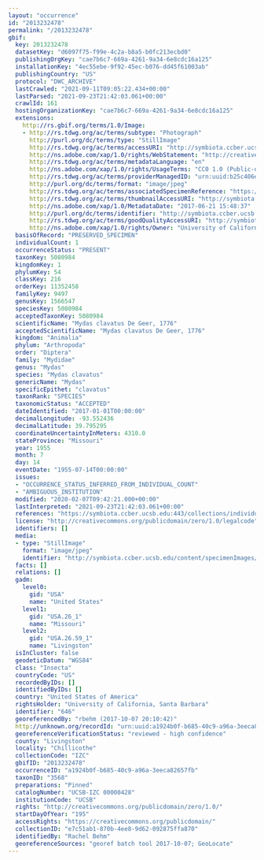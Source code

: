 ```yaml
---
layout: "occurrence"
id: "2013232478"
permalink: "/2013232478"
gbif:
  key: 2013232478
  datasetKey: "d6097f75-f99e-4c2a-b8a5-b0fc213ecbd0"
  publishingOrgKey: "cae7b6c7-669a-4261-9a34-6e8cdc16a125"
  installationKey: "4ec55ebe-9f92-45ec-b076-dd45f61003ab"
  publishingCountry: "US"
  protocol: "DWC_ARCHIVE"
  lastCrawled: "2021-09-11T09:05:22.434+00:00"
  lastParsed: "2021-09-23T21:42:03.061+00:00"
  crawlId: 161
  hostingOrganizationKey: "cae7b6c7-669a-4261-9a34-6e8cdc16a125"
  extensions:
    http://rs.gbif.org/terms/1.0/Image:
    - http://rs.tdwg.org/ac/terms/subtype: "Photograph"
      http://purl.org/dc/terms/type: "StillImage"
      http://rs.tdwg.org/ac/terms/accessURI: "http://symbiota.ccber.ucsb.edu/content/specimenImages/UCSB_IZC/UCSB-IZC00000/UCSB-IZC_00000428_1498085317_lg.jpg"
      http://ns.adobe.com/xap/1.0/rights/WebStatement: "http://creativecommons.org/publicdomain/zero/1.0/"
      http://rs.tdwg.org/ac/terms/metadataLanguage: "en"
      http://ns.adobe.com/xap/1.0/rights/UsageTerms: "CC0 1.0 (Public-domain)"
      http://rs.tdwg.org/ac/terms/providerManagedID: "urn:uuid:b25c406e-8846-4d1a-895e-9c71ad632605"
      http://purl.org/dc/terms/format: "image/jpeg"
      http://rs.tdwg.org/ac/terms/associatedSpecimenReference: "https://symbiota.ccber.ucsb.edu:443/collections/individual/index.php?occid=646"
      http://rs.tdwg.org/ac/terms/thumbnailAccessURI: "http://symbiota.ccber.ucsb.edu/content/specimenImages/UCSB_IZC/UCSB-IZC00000/UCSB-IZC_00000428_1498085317_tn.jpg"
      http://ns.adobe.com/xap/1.0/MetadataDate: "2017-06-21 15:48:37"
      http://purl.org/dc/terms/identifier: "http://symbiota.ccber.ucsb.edu/content/specimenImages/UCSB_IZC/UCSB-IZC00000/UCSB-IZC_00000428_1498085317_lg.jpg"
      http://rs.tdwg.org/ac/terms/goodQualityAccessURI: "http://symbiota.ccber.ucsb.edu/content/specimenImages/UCSB_IZC/UCSB-IZC00000/UCSB-IZC_00000428_1498085317.jpg"
      http://ns.adobe.com/xap/1.0/rights/Owner: "University of California, Santa Barbara"
  basisOfRecord: "PRESERVED_SPECIMEN"
  individualCount: 1
  occurrenceStatus: "PRESENT"
  taxonKey: 5080984
  kingdomKey: 1
  phylumKey: 54
  classKey: 216
  orderKey: 11352458
  familyKey: 9497
  genusKey: 1566547
  speciesKey: 5080984
  acceptedTaxonKey: 5080984
  scientificName: "Mydas clavatus De Geer, 1776"
  acceptedScientificName: "Mydas clavatus De Geer, 1776"
  kingdom: "Animalia"
  phylum: "Arthropoda"
  order: "Diptera"
  family: "Mydidae"
  genus: "Mydas"
  species: "Mydas clavatus"
  genericName: "Mydas"
  specificEpithet: "clavatus"
  taxonRank: "SPECIES"
  taxonomicStatus: "ACCEPTED"
  dateIdentified: "2017-01-01T00:00:00"
  decimalLongitude: -93.552436
  decimalLatitude: 39.795295
  coordinateUncertaintyInMeters: 4310.0
  stateProvince: "Missouri"
  year: 1955
  month: 7
  day: 14
  eventDate: "1955-07-14T00:00:00"
  issues:
  - "OCCURRENCE_STATUS_INFERRED_FROM_INDIVIDUAL_COUNT"
  - "AMBIGUOUS_INSTITUTION"
  modified: "2020-02-07T09:42:21.000+00:00"
  lastInterpreted: "2021-09-23T21:42:03.061+00:00"
  references: "https://symbiota.ccber.ucsb.edu:443/collections/individual/index.php?occid=646"
  license: "http://creativecommons.org/publicdomain/zero/1.0/legalcode"
  identifiers: []
  media:
  - type: "StillImage"
    format: "image/jpeg"
    identifier: "http://symbiota.ccber.ucsb.edu/content/specimenImages/UCSB_IZC/UCSB-IZC00000/UCSB-IZC_00000428_1498085317_lg.jpg"
  facts: []
  relations: []
  gadm:
    level0:
      gid: "USA"
      name: "United States"
    level1:
      gid: "USA.26_1"
      name: "Missouri"
    level2:
      gid: "USA.26.59_1"
      name: "Livingston"
  isInCluster: false
  geodeticDatum: "WGS84"
  class: "Insecta"
  countryCode: "US"
  recordedByIDs: []
  identifiedByIDs: []
  country: "United States of America"
  rightsHolder: "University of California, Santa Barbara"
  identifier: "646"
  georeferencedBy: "rbehm (2017-10-07 20:10:42)"
  http://unknown.org/recordId: "urn:uuid:a1924b0f-b685-40c9-a96a-3eeca82657fb"
  georeferenceVerificationStatus: "reviewed - high confidence"
  county: "Livingston"
  locality: "Chillicothe"
  collectionCode: "IZC"
  gbifID: "2013232478"
  occurrenceID: "a1924b0f-b685-40c9-a96a-3eeca82657fb"
  taxonID: "3568"
  preparations: "Pinned"
  catalogNumber: "UCSB-IZC 00000428"
  institutionCode: "UCSB"
  rights: "http://creativecommons.org/publicdomain/zero/1.0/"
  startDayOfYear: "195"
  accessRights: "https://creativecommons.org/publicdomain/"
  collectionID: "e7c51ab1-870b-4ee8-9d62-092875ffa870"
  identifiedBy: "Rachel Behm"
  georeferenceSources: "georef batch tool 2017-10-07; GeoLocate"
---
```

